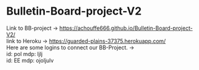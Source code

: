 # Bulletin-Board-project-V2

Link to BB-project -> https://achouffe666.github.io/Bulletin-Board-project-V2/ <br>
link to Heroku -> https://guarded-plains-37375.herokuapp.com/ <br>
Here are some logins to connect our BB-Project. -> <br>
id: pol mdp: ljlj <br>
id: EE mdp: ojoljulv <br>
